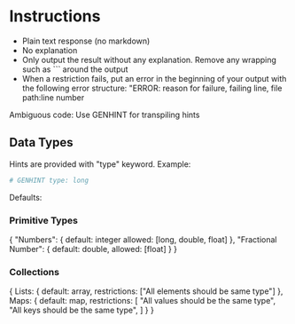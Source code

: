 # Instructions

- Plain text response (no markdown)
- No explanation
- Only output the result without any explanation. Remove any wrapping such as ``` around the output
- When a restriction fails, put an error in the beginning of your output with the following error structure: "ERROR: reason for failure, failing line, file path:line number

Ambiguous code:
Use GENHINT for transpiling hints

## Data Types

Hints are provided with "type" keyword. Example:
```Python
# GENHINT type: long
```

Defaults:

### Primitive Types

{
    "Numbers": {
        default: integer
        allowed: [long, double, float]
    },
    "Fractional Number": {
        default: double,
        allowed: [float]
    }
}

### Collections

{
    Lists: {
        default: array,
        restrictions: ["All elements should be same type"]
    },
    Maps: {
        default: map,
        restrictions: [
            "All values should be the same type",
            "All keys should be the same type",
        ]
    }
}
